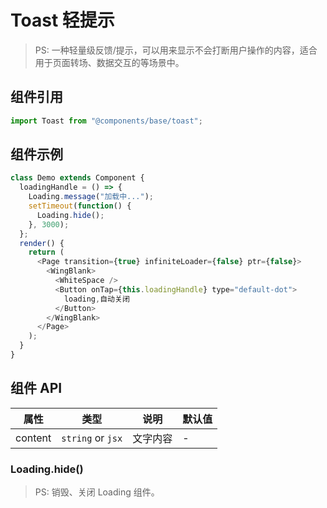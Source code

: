 # Toast 轻提示

> PS: 一种轻量级反馈/提示，可以用来显示不会打断用户操作的内容，适合用于页面转场、数据交互的等场景中。

## 组件引用

```js
import Toast from "@components/base/toast";
```

## 组件示例

<!--DemoStart-->

```js
class Demo extends Component {
  loadingHandle = () => {
    Loading.message("加载中...");
    setTimeout(function() {
      Loading.hide();
    }, 3000);
  };
  render() {
    return (
      <Page transition={true} infiniteLoader={false} ptr={false}>
        <WingBlank>
          <WhiteSpace />
          <Button onTap={this.loadingHandle} type="default-dot">
            loading,自动关闭
          </Button>
        </WingBlank>
      </Page>
    );
  }
}
```

<!--End-->

## 组件 API

| 属性    | 类型              | 说明     | 默认值 |
| ------- | ----------------- | -------- | ------ |
| content | `string` or `jsx` | 文字内容 | -      |

### Loading.hide()

> PS: 销毁、关闭 Loading 组件。
